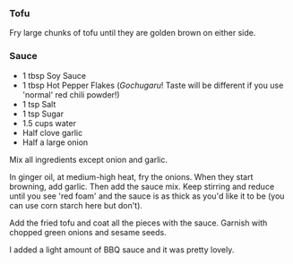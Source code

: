 ### Tofu

Fry large chunks of tofu until they are golden brown on either side.

### Sauce

- 1 tbsp Soy Sauce
- 1 tbsp Hot Pepper Flakes (_Gochugaru_! Taste will be different if you use 'normal' red chili powder!)
- 1 tsp Salt
- 1 tsp Sugar
- 1.5 cups water
- Half clove garlic
- Half a large onion

Mix all ingredients except onion and garlic. 

In ginger oil, at medium-high heat, fry the onions. When they start browning, add garlic. Then add the sauce mix. Keep stirring and reduce until you see 'red foam' and the sauce is as thick as you'd like it to be (you can use corn starch here but don't). 

Add the fried tofu and coat all the pieces with the sauce. Garnish with chopped green onions and sesame seeds. 

I added a light amount of BBQ sauce and it was pretty lovely.

